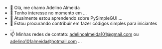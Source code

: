 - 👋 Olá, me chamo Adelino Almeida
- 👀 Tenho interesse no momento em ...
- 🌱 Atualmente estou aprendendo sobre PySimpleGUI ...
- 💞️ Estou procurando contribuir em fazer códigos simples para iniciantes ...
- 📫 Minhas redes de contato: adelinoalmeida101@gmail.com ou adelino101almeida@hotmail.com ...

<!---
pyrataria/pyrataria is a ✨ special ✨ repository because its `README.md` (this file) appears on your GitHub profile.
You can click the Preview link to take a look at your changes.
--->
